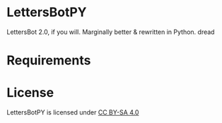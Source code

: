 # LettersBotPY
LettersBot 2.0, if you will. Marginally better &amp; rewritten in Python. dread

# Requirements


# License
LettersBotPY is licensed under [CC BY-SA 4.0](https://creativecommons.org/licenses/by-sa/4.0/ " Atribution Share-Alike 4.0 license ")
